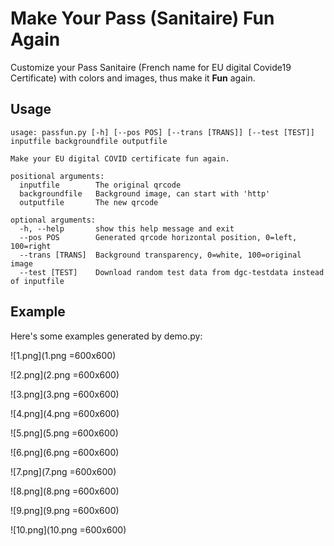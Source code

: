 # Make Your Pass (Sanitaire) Fun Again
Customize your Pass Sanitaire (French name for EU digital Covide19 Certificate) with colors and images, thus make it **Fun** again.

## Usage

    usage: passfun.py [-h] [--pos POS] [--trans [TRANS]] [--test [TEST]] inputfile backgroundfile outputfile

    Make your EU digital COVID certificate fun again.

    positional arguments:
      inputfile        The original qrcode
      backgroundfile   Background image, can start with 'http'
      outputfile       The new qrcode

    optional arguments:
      -h, --help       show this help message and exit
      --pos POS        Generated qrcode horizontal position, 0=left, 100=right
      --trans [TRANS]  Background transparency, 0=white, 100=original image
      --test [TEST]    Download random test data from dgc-testdata instead of inputfile

## Example

Here's some examples generated by demo.py:

![1.png](1.png =600x600)

![2.png](2.png =600x600)

![3.png](3.png =600x600)

![4.png](4.png =600x600)

![5.png](5.png =600x600)

![6.png](6.png =600x600)

![7.png](7.png =600x600)

![8.png](8.png =600x600)

![9.png](9.png =600x600)

![10.png](10.png =600x600)
